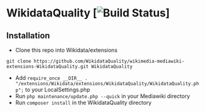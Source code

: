 # WikidataQuality [![Build Status](https://travis-ci.org/WikidataQuality/wikimedia-mediawiki-extensions-WikidataQuality.svg?branch=master)]

## Installation

* Clone this repo into Wikidata/extensions

`git clone https://github.com/WikidataQuality/wikimedia-mediawiki-extensions-WikidataQuality.git WikidataQuality`  

* Add `require_once __DIR__ . "/extensions/Wikidata/extensions/WikidataQuality/WikidataQuality.php";` to your LocalSettings.php
* Run `php maintenance/update.php --quick` in your Mediawiki directory
* Run `composer install` in the WikidataQuality directory
